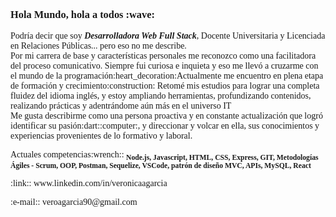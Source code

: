 <h3 style="font-family:Fira Code">Hola Mundo, hola a todos :wave: </h3>

<p style="font-family:Fira Code"> Podría decir que soy <var><strong>Desarrolladora Web Full Stack</strong></var>, Docente Universitaria y Licenciada en Relaciones Públicas... pero eso no me describe.<br>
    Por mi carrera de base y características personales me reconozco como una facilitadora del proceso comunicativo. Siempre fui curiosa e inquieta y eso me llevó a cruzarme con el mundo de la programación:heart_decoration:Actualmente me encuentro en plena etapa de formación y crecimiento:construction: Retomé mis estudios para lograr una completa fluidez del idioma inglés, y estoy ampliando herramientas, profundizando contenidos, realizando prácticas y adentrándome aún más en el universo IT <br>
    Me gusta describirme como una persona proactiva y en constante actualización que logró identificar su pasión:dart::computer:, y direccionar y volcar en ella, sus conocimientos y experiencias provenientes de lo formativo y laboral.</p>

<p style="font-family:Fira Code">Actuales competencias:wrench:: <sub><strong>  Node.js,  Javascript,  HTML,  CSS,  Express,  GIT,  Metodologías Ágiles - Scrum,  OOP,  Postman,  Sequelize,  VSCode,  patrón de diseño MVC,  APIs,  MySQL,  React</strong></sub></p>

<p style="font-family:Fira Code">:link:: www.linkedin.com/in/veronicaagarcia</p>
<p style="font-family:Fira Code">:e-mail:: veroagarcia90@gmail.com</p>

<!--
**veronicaagarcia/veronicaagarcia** is a ✨ _special_ ✨ repository because its `README.md` (this file) appears on your GitHub profile.

Here are some ideas to get you started:

- 🔭 I’m currently working on ...
- 🌱 I’m currently learning ...
- 👯 I’m looking to collaborate on ...
- 🤔 I’m looking for help with ...
- 💬 Ask me about ...
- 📫 How to reach me: ...
- 😄 Pronouns: ...
- ⚡ Fun fact: ...
-->
